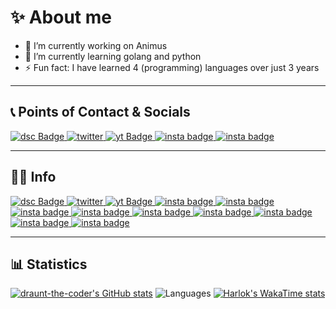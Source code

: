 # ✨ About me 


- 🔭 I’m currently working on Animus
- 🌱 I’m currently learning golang and python
- ⚡ Fun fact: I have learned 4 (programming) languages over just 3 years

****

## 📞 Points of Contact & Socials
<div id="badges">
  <a href="discord.com/users/968066034051477544">
    <img src="https://img.shields.io/badge/Discord-5865F2.svg?style=for-the-badge&logo=Discord&logoColor=white" alt="dsc Badge"/>
  </a>
  <a href="https://twitter.com/characinno">
    <img src="https://img.shields.io/badge/Twitter-1D9BF0.svg?style=for-the-badge&logo=Twitter&logoColor=white" alt="twitter"/>
  </a>
  <a href="https://www.youtube.com/channel/UC7cQCSNk7ocavyQG0O4d-YQ">
    <img src="https://img.shields.io/badge/YouTube-FF0000.svg?style=for-the-badge&logo=YouTube&logoColor=white" alt="yt Badge"/>
  </a>
  <a href="https://www.instagram.com/orchestrate.official/followers/">
    <img src="https://img.shields.io/badge/Instagram-E4405F.svg?style=for-the-badge&logo=Instagram&logoColor=white" alt="insta badge"/>
  </a>
  <a href="">
    <img src="https://img.shields.io/badge/Insta360-FFEE00.svg?style=for-the-badge&logo=Insta360&logoColor=black" alt="insta badge"/>
  </a>
</div>

****

## 👨‍💻 Info
<div id="badges">
  <a href="your-linkedin-URL">
    <img src="https://img.shields.io/badge/.NET-512BD4.svg?style=for-the-badge&logo=dotnet&logoColor=white" alt="dsc Badge"/>
  </a>
  <a href="https://twitter.com/characinno">
    <img src="https://img.shields.io/badge/Python-3776AB.svg?style=for-the-badge&logo=Python&logoColor=white" alt="twitter"/>
  </a>
  <a href="https://www.youtube.com/channel/UC7cQCSNk7ocavyQG0O4d-YQ">
    <img src="https://img.shields.io/badge/DaVinci%20Resolve-233A51.svg?style=for-the-badge&logo=DaVinci-Resolve&logoColor=white" alt="yt Badge"/>
  </a>
  <a href="https://www.instagram.com/orchestrate.official/followers/">
    <img src="https://img.shields.io/badge/Adobe%20Photoshop-31A8FF.svg?style=for-the-badge&logo=Adobe-Photoshop&logoColor=white" alt="insta badge"/>
  </a>
  <a href="">
    <img src="https://img.shields.io/badge/Dungeons%20&%20Dragons-ED1C24.svg?style=for-the-badge&logo=dungeonsanddragons&logoColor=white" alt="insta badge"/>
  </a>

  <a href="">
    <img src="https://img.shields.io/badge/Flask-000000.svg?style=for-the-badge&logo=Flask&logoColor=white" alt="insta badge"/>
  </a>
  <a href="">
    <img src="https://img.shields.io/badge/JavaScript-F7DF1E.svg?style=for-the-badge&logo=JavaScript&logoColor=black" alt="insta badge"/>
  </a>
  <a href="">
    <img src="https://img.shields.io/badge/PyTorch-EE4C2C.svg?style=for-the-badge&logo=PyTorch&logoColor=white" alt="insta badge"/>
  </a>
  <a href="">
    <img src="https://img.shields.io/badge/Construct%203-00FFDA.svg?style=for-the-badge&logo=Construct-3&logoColor=white" alt="insta badge"/>
  </a>
  <a href="">
    <img src="https://img.shields.io/badge/MongoDB-47A248.svg?style=for-the-badge&logo=MongoDB&logoColor=white" alt="insta badge"/>
  </a>
  <a href="">
    <img src="https://img.shields.io/badge/Firebase-FFCA28.svg?style=for-the-badge&logo=Firebase&logoColor=black" alt="insta badge"/>
  </a>
  <a href="">
    <img src="https://img.shields.io/badge/SymPy-3B5526.svg?style=for-the-badge&logo=SymPy&logoColor=white" alt="insta badge"/>
  </a>
</div>

****

## 📊 Statistics

[![draunt-the-coder's GitHub stats](https://github-readme-stats.vercel.app/api?username=draunt-the-coder&show_icons=true&theme=vision-friendly-dark)](https://github.com/anuraghazra/github-readme-stats)
![Languages](https://github-readme-stats.vercel.app/api/top-langs/?username=draunt-the-coder&theme=vision-friendly-dark&size_weight=0.5&count_weight=0.5&show_icons=true&layout=donut)
[![Harlok's WakaTime stats](https://github-readme-stats.vercel.app/api/wakatime?username=drauntthecoder&theme=vision-friendly-dark)](https://github.com/anuraghazra/github-readme-stats)
